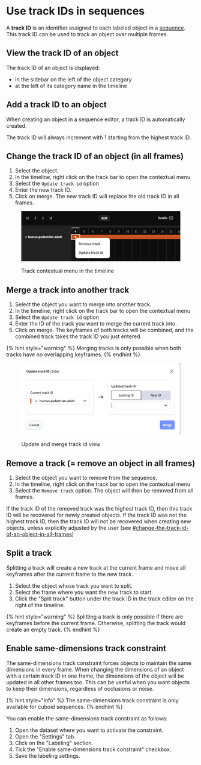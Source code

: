 # Use track IDs in sequences

A **track ID** is an identifier assigned to each labeled object in a [sequence](../../background/sequences.md). This track ID can be used to track an object over multiple frames.

## View the track ID of an object

The track ID of an object is displayed:

* in the sidebar on the left of the object category
* at the left of its category name in the timeline

## Add a track ID to an object

When creating an object in a sequence editor, a track ID is automatically created.

The track ID will always increment with 1 starting from the highest track ID.

## Change the track ID of an object (in all frames)

1. Select the object.
2. In the timeline, right click on the track bar to open the contextual menu
3. Select the `Update track id` option
4. Enter the new track ID.
5. Click on merge. The new track ID will replace the old track ID in all frames.

<figure><img src="../../.gitbook/assets/Screenshot 2025-08-28 at 11.43.21.png" alt=""><figcaption><p>Track contextual menu in the timeline</p></figcaption></figure>



## Merge a track into another track

1. Select the object you want to merge into another track.
2. In the timeline, right click on the track bar to open the contextual menu
3. Select the `Update track id` option
4. Enter the ID of the track you want to merge the current track into.
5. Click on merge. The keyframes of both tracks will be combined, and the combined track takes the track ID you just entered.

{% hint style="warning" %}
Merging tracks is only possible when both tracks have no overlapping keyframes.
{% endhint %}

<figure><img src="../../.gitbook/assets/Screenshot 2025-08-28 at 11.44.11.png" alt=""><figcaption><p>Update and merge track id view</p></figcaption></figure>

## Remove a track (= remove an object in all frames)

1. Select the object you want to remove from the sequence.
2. In the timeline, right click on the track bar to open the contextual menu
3. Select the `Remove track` option. The object will then be removed from all frames.

If the track ID of the removed track was the highest track ID, then this track ID will be recovered for newly created objects. If the track ID was not the highest track ID, then the track ID will not be recovered when creating new objects, unless explicitly adjusted by the user (see [#change-the-track-id-of-an-object-in-all-frames](use-track-ids-in-sequences.md#change-the-track-id-of-an-object-in-all-frames "mention"))

## Split a track

Splitting a track will create a new track at the current frame and move all keyframes after the current frame to the new track.

1. Select the object whose track you want to split.
2. Select the frame where you want the new track to start.&#x20;
3. Click the "Split track" button under the track ID in the track editor on the right of the timeline.

{% hint style="warning" %}
Splitting a track is only possible if there are keyframes before the current frame. Otherwise, splitting the track would create an empty track.
{% endhint %}

## Enable same-dimensions track constraint

The same-dimensions track constraint forces objects to maintain the same dimensions in every frame. When changing the dimensions of an object with a certain track ID in one frame, the dimensions of the object will be updated in all other frames too. This can be useful when you want objects to keep their dimensions, regardless of occlusions or noise.

{% hint style="info" %}
The same-dimensions track constraint is only available for cuboid sequences.
{% endhint %}

You can enable the same-dimensions track constraint as follows:

1. Open the dataset where you want to activate the constraint.
2. Open the "Settings" tab.
3. Click on the "Labeling" section.
4. Tick the "Enable same-dimensions track constraint" checkbox.
5. Save the labeling settings.

